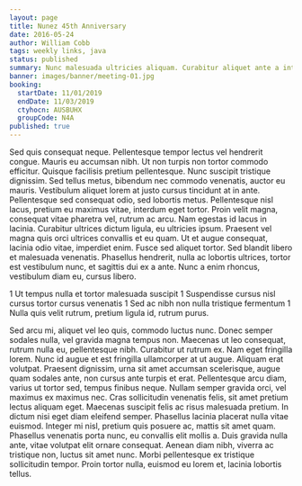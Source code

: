 ```yaml
---
layout: page
title: Nunez 45th Anniversary
date: 2016-05-24
author: William Cobb
tags: weekly links, java
status: published
summary: Nunc malesuada ultricies aliquam. Curabitur aliquet ante a interdum.
banner: images/banner/meeting-01.jpg
booking:
  startDate: 11/01/2019
  endDate: 11/03/2019
  ctyhocn: AUSBUHX
  groupCode: N4A
published: true
---
```

Sed quis consequat neque. Pellentesque tempor lectus vel hendrerit congue. Mauris eu accumsan nibh. Ut non turpis non tortor commodo efficitur. Quisque facilisis pretium pellentesque. Nunc suscipit tristique dignissim. Sed tellus metus, bibendum nec commodo venenatis, auctor eu mauris. Vestibulum aliquet lorem at justo cursus tincidunt at in ante. Pellentesque sed consequat odio, sed lobortis metus. Pellentesque nisl lacus, pretium eu maximus vitae, interdum eget tortor. Proin velit magna, consequat vitae pharetra vel, rutrum ac arcu. Nam egestas id lacus in lacinia.
Curabitur ultrices dictum ligula, eu ultricies ipsum. Praesent vel magna quis orci ultrices convallis et eu quam. Ut et augue consequat, lacinia odio vitae, imperdiet enim. Fusce sed aliquet tortor. Sed blandit libero et malesuada venenatis. Phasellus hendrerit, nulla ac lobortis ultrices, tortor est vestibulum nunc, et sagittis dui ex a ante. Nunc a enim rhoncus, vestibulum diam eu, cursus libero.

1 Ut tempus nulla et tortor malesuada suscipit
1 Suspendisse cursus nisl cursus tortor cursus venenatis
1 Sed ac nibh non nulla tristique fermentum
1 Nulla quis velit rutrum, pretium ligula id, rutrum purus.

Sed arcu mi, aliquet vel leo quis, commodo luctus nunc. Donec semper sodales nulla, vel gravida magna tempus non. Maecenas ut leo consequat, rutrum nulla eu, pellentesque nibh. Curabitur ut rutrum ex. Nam eget fringilla lorem. Nunc id augue et est fringilla ullamcorper at ut augue. Aliquam erat volutpat. Praesent dignissim, urna sit amet accumsan scelerisque, augue quam sodales ante, non cursus ante turpis et erat. Pellentesque arcu diam, varius ut tortor sed, tempus finibus neque. Nullam semper gravida orci, vel maximus ex maximus nec. Cras sollicitudin venenatis felis, sit amet pretium lectus aliquam eget.
Maecenas suscipit felis ac risus malesuada pretium. In dictum nisi eget diam eleifend semper. Phasellus lacinia placerat nulla vitae euismod. Integer mi nisl, pretium quis posuere ac, mattis sit amet quam. Phasellus venenatis porta nunc, eu convallis elit mollis a. Duis gravida nulla ante, vitae volutpat elit ornare consequat. Aenean diam nibh, viverra ac tristique non, luctus sit amet nunc. Morbi pellentesque ex tristique sollicitudin tempor. Proin tortor nulla, euismod eu lorem et, lacinia lobortis tellus.

